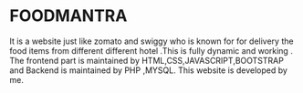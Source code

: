 # FOODMANTRA
It is a website just like zomato and swiggy who is known for for delivery the food items from different different hotel .This is fully dynamic and working . The frontend  part is maintained by HTML,CSS,JAVASCRIPT,BOOTSTRAP and Backend is maintained by PHP ,MYSQL. This website is developed by me.
